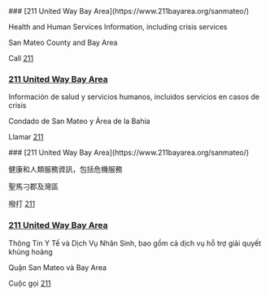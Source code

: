 <RenderIf language="en">
### [211 United Way Bay Area](https://www.211bayarea.org/sanmateo/) 

Health and Human Services Information, including crisis services

San Mateo County and Bay Area

Call [211](tel:+1-211)  
</RenderIf>
<RenderIf language="es">
### [211 United Way Bay Area](https://www.211bayarea.org/sanmateo/) 

Información de salud y servicios humanos, incluidos servicios en casos de crisis

Condado de San Mateo y Área de la Bahía

Llamar [211](tel:+1-211)  

</RenderIf>
<RenderIf language="zh">
### [211 United Way Bay Area](https://www.211bayarea.org/sanmateo/) 

健康和人類服務資訊，包括危機服務

聖馬刁郡及灣區

撥打 [211](tel:+1-211)  
</RenderIf>
<RenderIf language="vi">
### [211 United Way Bay Area](https://www.211bayarea.org/sanmateo/) 

Thông Tin Y Tế và Dịch Vụ Nhân Sinh, bao gồm cả dịch vụ hỗ trợ giải quyết khủng hoảng

Quận San Mateo và Bay Area

Cuộc gọi [211](tel:+1-211)  
</RenderIf>
